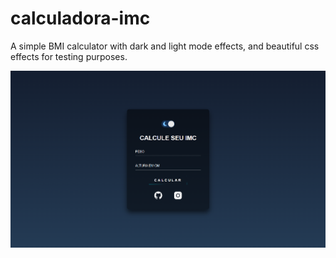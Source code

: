 # calculadora-imc
A simple BMI calculator with dark and light mode effects, and beautiful css effects for testing purposes.

![](https://github.com/EuKennedy/calculadora-imc/blob/main/img/print.png)
